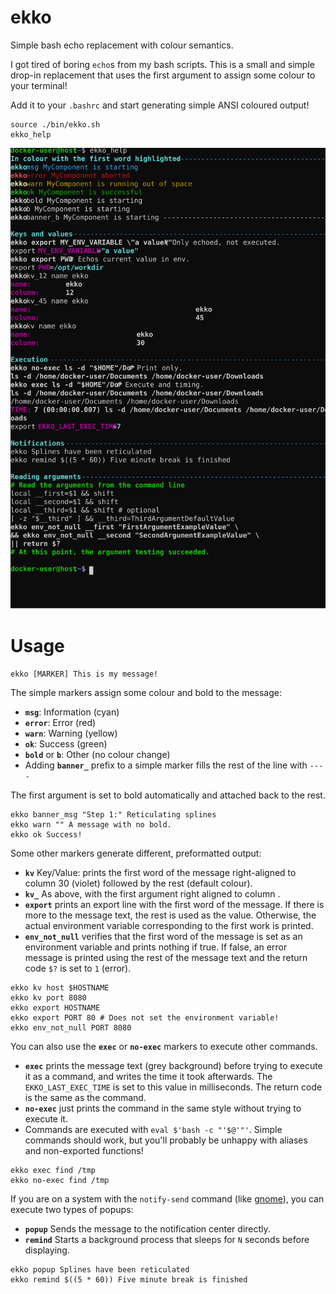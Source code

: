 ekko
==============================================================================

Simple bash echo replacement with colour semantics.

I got tired of boring `echo`s from my bash scripts.  This is a small and simple drop-in replacement that uses the first argument to assign some colour to your terminal!

Add it to your `.bashrc` and start generating simple ANSI coloured output!

```
source ./bin/ekko.sh
ekko_help
```

![ekko_help terminal capture](./doc/ekko_help.svg)

Usage
==============================================================================

```
ekko [MARKER] This is my message!
```

The simple markers assign some colour and bold to the message:
* __`msg`__: Information (cyan)
* __`error`__: Error (red)
* __`warn`__: Warning (yellow)
* __`ok`__: Success (green)
* __`bold`__ or __`b`__: Other (no colour change)
* Adding __`banner_`__ prefix to a simple marker fills the rest of the line with `----`

The first argument is set to bold automatically and attached back to the rest.

```
ekko banner_msg "Step 1:" Reticulating splines
ekko warn "" A message with no bold.
ekko ok Success!
```

Some other markers generate different, preformatted output:
* __`kv`__ Key/Value: prints the first word of the message right-aligned to column 30 (violet) followed by the rest (default colour).
* __`kv_`<NN>__ As above, with the first argument right aligned to column <NN>.
* __`export`__ prints an export line with the first word of the message.  If there is more to the message text, the rest is used as the value.  Otherwise, the actual environment variable corresponding to the first work is printed. 
* __`env_not_null`__ verifies that the first word of the message is set as an environment variable and prints nothing if true.  If false, an error message is printed using the rest of the message text and the return code `$?` is set to `1` (error).

```
ekko kv host $HOSTNAME
ekko kv port 8080
ekko export HOSTNAME
ekko export PORT 80 # Does not set the environment variable!
ekko env_not_null PORT 8080
```

You can also use the __`exec`__ or __`no-exec`__ markers to execute other commands.
* __`exec`__ prints the message text (grey background) before trying to execute it as a command, and writes the time it took afterwards.  The `EKKO_LAST_EXEC_TIME` is set to this value in milliseconds.  The return code is the same as the command.
* __`no-exec`__ just prints the command in the same style without trying to execute it.
* Commands are executed with `eval $'bash -c "'$@'"'`.  Simple commands should work, but you'll probably be unhappy with aliases and non-exported functions!

```
ekko exec find /tmp
ekko no-exec find /tmp
```

If you are on a system with the `notify-send` command (like [gnome][notify-send]), you can execute two types of popups:
* __`popup`__ Sends the message to the notification center directly.
* __`remind`__ Starts a background process that sleeps for `N` seconds before displaying.

```
ekko popup Splines have been reticulated
ekko remind $((5 * 60)) Five minute break is finished
```

[notify-send]: https://developer.gnome.org/notification-spec/
